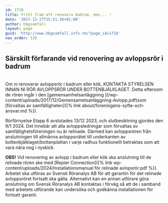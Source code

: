 ```yaml
---
id: 1718
title: Fritt fram att renovera badrum, men... !
date: '2017-12-27T15:51:36+01:00'
author: hbgsamfall
layout: page
guid: 'http://www.hbgsamfall.info.tm/?page_id=1718'
nav_order: 120
---
```


## Särskilt förfarande vid renovering av avloppsrör i badrum

 <BR>
Om ni renoverar avloppsrör i badrum eller kök, KONTAKTA STYRELSEN INNAN NI RÖR AVLOPPSRÖR UNDER BOTTENBJÄLKLAGET. Detta eftersom de rören ingår i den [gemensamhetsanläggning ](/wp-content/uploads/2017/12/Gemensametsanläggning-Avlopp.pdf)som [förvaltas av samfälligheten]({% link about/foreningens-syfte-och-ansvar.md %}).

Rörförnyelse Etapp 6 avslutades 13/12 2023, och slutbesiktning gjordes den 9/1 2024. Det innebär att alla avloppsledningar som förvaltas av samfällighetsföreningen nu är relinade. Därmed kan avloppsrören från anslutningen till allmänna avloppsnätet till underkanten av bottenbjälklaget/bottenplattan i varje radhus funktionellt betraktas som att vara nära nog i nyskick.

**OBS!**  Vid renovering av avlopp i badrum eller kök ska anslutning till de relinade rören ske med [Repier Connection]({% link wp-content/uploads/2024/Installationsmanual för relinade avlopsrör.pdf %}). Arbetet ska utföras av Svensk Röranalys AB för att garantin för det relinade avloppsröret fortsatt ska gälla. Alternativt kan en annan utförare göra anslutning om Svensk Röranalys AB kontaktas i förväg så att de i samband med arbetets utförande kan undersöka och godkänna installationen för fortsatt garanti.

